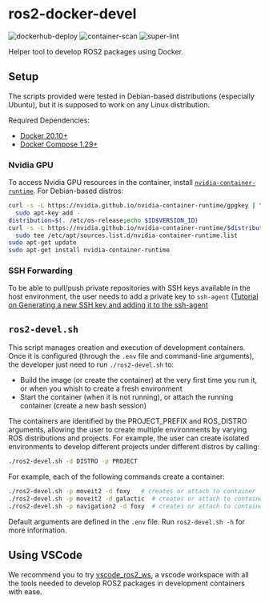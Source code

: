 # ros2-docker-devel

![dockerhub-deploy](https://github.com/orise-robotics/ros2-docker-devel/workflows/dockerhub-deploy/badge.svg?branch=master)
![container-scan](https://github.com/orise-robotics/ros2-docker-devel/workflows/container-scan/badge.svg?branch=master)
![super-lint](https://github.com/orise-robotics/ros2-docker-devel/workflows/super-lint/badge.svg?branch=master)

Helper tool to develop ROS2 packages using Docker.

## Setup

The scripts provided were tested in Debian-based distributions (especially Ubuntu), but it is supposed to work on any Linux distribution.

Required Dependencies:

* [Docker 20.10+](https://docs.docker.com/engine/install/)
* [Docker Compose 1.29+](https://docs.docker.com/compose/install/)

### Nvidia GPU

To access Nvidia GPU resources in the container, install [`nvidia-container-runtime`](https://nvidia.github.io/nvidia-container-runtime/). For Debian-based distros:

```bash
curl -s -L https://nvidia.github.io/nvidia-container-runtime/gpgkey | \
  sudo apt-key add -
distribution=$(. /etc/os-release;echo $ID$VERSION_ID)
curl -s -L https://nvidia.github.io/nvidia-container-runtime/$distribution/nvidia-container-runtime.list | \
  sudo tee /etc/apt/sources.list.d/nvidia-container-runtime.list
sudo apt-get update
sudo apt-get install nvidia-container-runtime
```

### SSH Forwarding

To be able to pull/push private repositories with SSH keys available in the host environment, the user needs to add a private key to `ssh-agent` ([Tutorial on Generating a new SSH key and adding it to the ssh-agent](https://docs.github.com/en/authentication/connecting-to-github-with-ssh/generating-a-new-ssh-key-and-adding-it-to-the-ssh-agent)

## `ros2-devel.sh`

This script manages creation and execution of development containers. Once it is configured (through the `.env` file and command-line arguments), the developer just need to run `./ros2-devel.sh` to:

- Build the image (or create the container) at the very first time you run it, or when you whish to create a fresh environment
- Start the container (when it is not running), or attach the running container (create a new bash session)

The containers are identified by the PROJECT_PREFIX and ROS_DISTRO arguments, allowing the user to create multiple environments by varying ROS distributions and projects. For example, the user can create isolated environments to develop different projects under different distros by calling:

```bash
./ros2-devel.sh -d DISTRO -p PROJECT
```

For example, each of the following commands create a container:
```bash
./ros2-devel.sh -p moveit2 -d foxy   # creates or attach to container 'moveit2_foxy'
./ros2-devel.sh -p moveit2 -d galactic  # creates or attach to container 'moveit2_galactic'
./ros2-devel.sh -p navigation2 -d foxy  # creates or attach to container 'navigation2_foxy'
```

Default arguments are defined in the `.env` file. Run `ros2-devel.sh -h` for more information.

## Using VSCode

We recommend you to try [vscode_ros2_ws](https://github.com/orise-robotics/vscode_ros2_ws), a vscode workspace with all the tools needed to develop ROS2 packages in development containers with ease.
